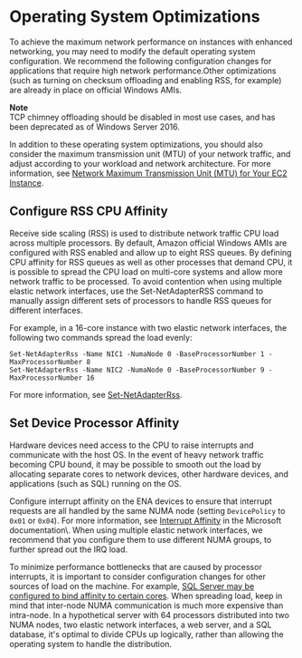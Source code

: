 # Operating System Optimizations<a name="enhanced-networking-os"></a>

To achieve the maximum network performance on instances with enhanced networking, you may need to modify the default operating system configuration\. We recommend the following configuration changes for applications that require high network performance\.Other optimizations \(such as turning on checksum offloading and enabling RSS, for example\) are already in place on official Windows AMIs\. 

**Note**  
TCP chimney offloading should be disabled in most use cases, and has been deprecated as of Windows Server 2016\.

In addition to these operating system optimizations, you should also consider the maximum transmission unit \(MTU\) of your network traffic, and adjust according to your workload and network architecture\. For more information, see [Network Maximum Transmission Unit \(MTU\) for Your EC2 Instance](network_mtu.md)\.

## Configure RSS CPU Affinity<a name="windows-rss-cpu-affinity"></a>

Receive side scaling \(RSS\) is used to distribute network traffic CPU load across multiple processors\. By default, Amazon official Windows AMIs are configured with RSS enabled and allow up to eight RSS queues\. By defining CPU affinity for RSS queues as well as other processes that demand CPU, it is possible to spread the CPU load on multi\-core systems and allow more network traffic to be processed\. To avoid contention when using multiple elastic network interfaces, use the Set\-NetAdapterRSS command to manually assign different sets of processors to handle RSS queues for different interfaces\.

For example, in a 16\-core instance with two elastic network interfaces, the following two commands spread the load evenly:

```
Set-NetAdapterRss -Name NIC1 -NumaNode 0 -BaseProcessorNumber 1 -MaxProcessorNumber 8
Set-NetAdapterRss -Name NIC2 -NumaNode 0 -BaseProcessorNumber 9 -MaxProcessorNumber 16
```

For more information, see [Set\-NetAdapterRss](https://docs.microsoft.com/en-us/powershell/module/netadapter/set-netadapterrss?view=win10-ps)\.

## Set Device Processor Affinity<a name="windows-processor-affinity"></a>

 Hardware devices need access to the CPU to raise interrupts and communicate with the host OS\. In the event of heavy network traffic becoming CPU bound, it may be possible to smooth out the load by allocating separate cores to network devices, other hardware devices, and applications \(such as SQL\) running on the OS\.

Configure interrupt affinity on the ENA devices to ensure that interrupt requests are all handled by the same NUMA node \(setting `DevicePolicy` to `0x01` or `0x04`\)\. For more information, see [Interrupt Affinity](https://technet.microsoft.com/en-us/ff547969(v=vs.96)) in the Microsoft documentation\. When using multiple elastic network interfaces, we recommend that you configure them to use different NUMA groups, to further spread out the IRQ load\.

To minimize performance bottlenecks that are caused by processor interrupts, it is important to consider configuration changes for other sources of load on the machine\. For example, [SQL Server may be configured to bind affinity to certain cores](https://docs.microsoft.com/en-us/sql/database-engine/configure-windows/affinity-mask-server-configuration-option?view=sql-server-2017)\. When spreading load, keep in mind that inter\-node NUMA communication is much more expensive than intra\-node\. In a hypothetical server with 64 processors distributed into two NUMA nodes, two elastic network interfaces, a web server, and a SQL database, it's optimal to divide CPUs up logically, rather than allowing the operating system to handle the distribution\. 